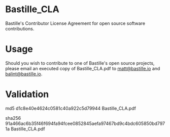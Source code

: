 # Bastille_CLA
Bastille's Contributor License Agreement for open source software contributions.

# Usage
Should you wish to contribute to one of Bastille's open source projects, please email an executed copy of Bastille_CLA.pdf to matt@bastille.io and balint@bastille.io.

# Validation
md5 d1c8e40e4624c0581c40a922c5d79944  Bastille_CLA.pdf

sha256 91a466ac6b35f46f694fa94fcee0852845aefa97467bd9c4bdc605850bd7971a  Bastille_CLA.pdf

